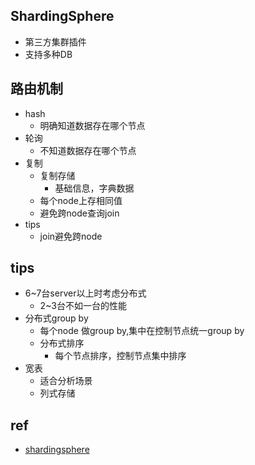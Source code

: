 ## ShardingSphere
+ 第三方集群插件
+ 支持多种DB

## 路由机制
+ hash
    + 明确知道数据存在哪个节点
+ 轮询
    + 不知道数据存在哪个节点
+ 复制
    + 复制存储
        + 基础信息，字典数据
    + 每个node上存相同值
    + 避免跨node查询join
+ tips
    + join避免跨node
## tips
+ 6~7台server以上时考虑分布式
    + 2~3台不如一台的性能
+ 分布式group by 
    + 每个node 做group by,集中在控制节点统一group by
    + 分布式排序
        + 每个节点排序，控制节点集中排序
+ 宽表
    + 适合分析场景
    + 列式存储 
## ref
+ [shardingsphere](https://shardingsphere.apache.org/document/current/en/overview/)